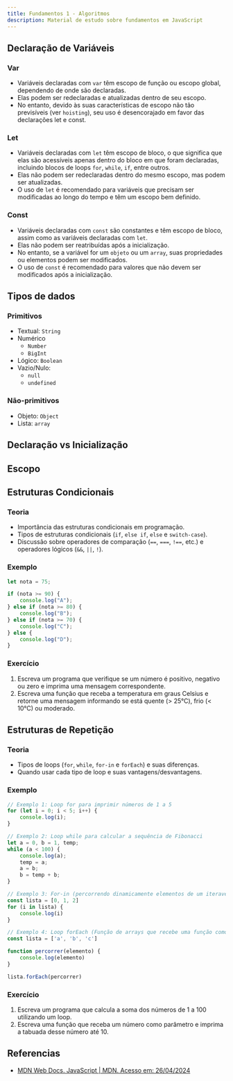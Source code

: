```yaml
---
title: Fundamentos 1 - Algoritmos
description: Material de estudo sobre fundamentos em JavaScript
---
```


## Declaração de Variáveis

### Var

- Variáveis declaradas com `var` têm escopo de função ou escopo global, dependendo de onde são declaradas.
- Elas podem ser redeclaradas e atualizadas dentro de seu escopo.
- No entanto, devido às suas características de escopo não tão previsíveis (ver `hoisting`), seu uso é desencorajado em favor das declarações let e const.

### Let

- Variáveis declaradas com `let` têm escopo de bloco, o que significa que elas são acessíveis apenas dentro do bloco em que foram declaradas, incluindo blocos de loops `for`, `while`, `if`, entre outros.
- Elas não podem ser redeclaradas dentro do mesmo escopo, mas podem ser atualizadas.
- O uso de `let` é recomendado para variáveis que precisam ser modificadas ao longo do tempo e têm um escopo bem definido.

### Const

- Variáveis declaradas com `const` são constantes e têm escopo de bloco, assim como as variáveis declaradas com `let`.
- Elas não podem ser reatribuídas após a inicialização.
- No entanto, se a variável for um `objeto` ou um `array`, suas propriedades ou elementos podem ser modificados.
- O uso de `const` é recomendado para valores que não devem ser modificados após a inicialização.

## Tipos de dados

<!-- TODO Melhorar essa parte-->

### Primitivos

- Textual: `String`
- Numérico
  - `Number`
  - `BigInt`
- Lógico: `Boolean`
- Vazio/Nulo:
  - `null`
  - `undefined`

### Não-primitivos

- Objeto: `Object`
- Lista: `array`

## Declaração vs Inicialização

<!-- TODO Melhorar essa parte-->

## Escopo

<!-- TODO Melhorar essa parte-->

## Estruturas Condicionais

### Teoria

- Importância das estruturas condicionais em programação.
- Tipos de estruturas condicionais (`if`, `else if`, `else` e `switch-case`).
- Discussão sobre operadores de comparação (`==`, `===`, `!==`, etc.) e operadores lógicos (`&&`, `||`, `!`).

### Exemplo

```javascript
let nota = 75;

if (nota >= 90) {
    console.log("A");
} else if (nota >= 80) {
    console.log("B");
} else if (nota >= 70) {
    console.log("C");
} else {
    console.log("D");
}
```

### Exercício

1. Escreva um programa que verifique se um número é positivo, negativo ou zero e imprima uma mensagem correspondente.
2. Escreva uma função que receba a temperatura em graus Celsius e retorne uma mensagem informando se está quente (> 25°C), frio (< 10°C) ou moderado.

## Estruturas de Repetição

### Teoria

- Tipos de loops (`for`, `while`, `for-in` e `forEach`) e suas diferenças.
- Quando usar cada tipo de loop e suas vantagens/desvantagens.

### Exemplo

```javascript
// Exemplo 1: Loop for para imprimir números de 1 a 5
for (let i = 0; i < 5; i++) {
    console.log(i);
}

// Exemplo 2: Loop while para calcular a sequência de Fibonacci
let a = 0, b = 1, temp;
while (a < 100) {
    console.log(a);
    temp = a;
    a = b;
    b = temp + b;
}

// Exemplo 3: For-in (percorrendo dinamicamente elementos de um iteravel)
const lista = [0, 1, 2]
for (i in lista) {
    console.log(i)
}

// Exemplo 4: Loop forEach (Função de arrays que recebe uma função como parametro, obrigatoriamente contento: O valor atual do elemento sendo processado no array)
const lista = ['a', 'b', 'c']

function percorrer(elemento) {
    console.log(elemento)
}

lista.forEach(percorrer)
```

### Exercício

1. Escreva um programa que calcula a soma dos números de 1 a 100 utilizando um loop.
2. Escreva uma função que receba um número como parâmetro e imprima a tabuada desse número até 10.

## Referencias

- [MDN Web Docs. JavaScript | MDN. Acesso em: 26/04/2024](https://developer.mozilla.org/pt-BR/docs/Web/JavaScript)
